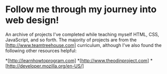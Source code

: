 Follow me through my journey into web design!
==================

An archive of projects I've completed while teaching myself HTML, CSS, JavaScript, and so forth. The majority of projects are from the [http://www.teamtreehouse.com] curriculum, although I've also found the following other resources helpful: 

*[http://learnhowtoprogram.com]
*[http://www.theodinproject.com]
*[http://developer.mozilla.org/en-US/]
